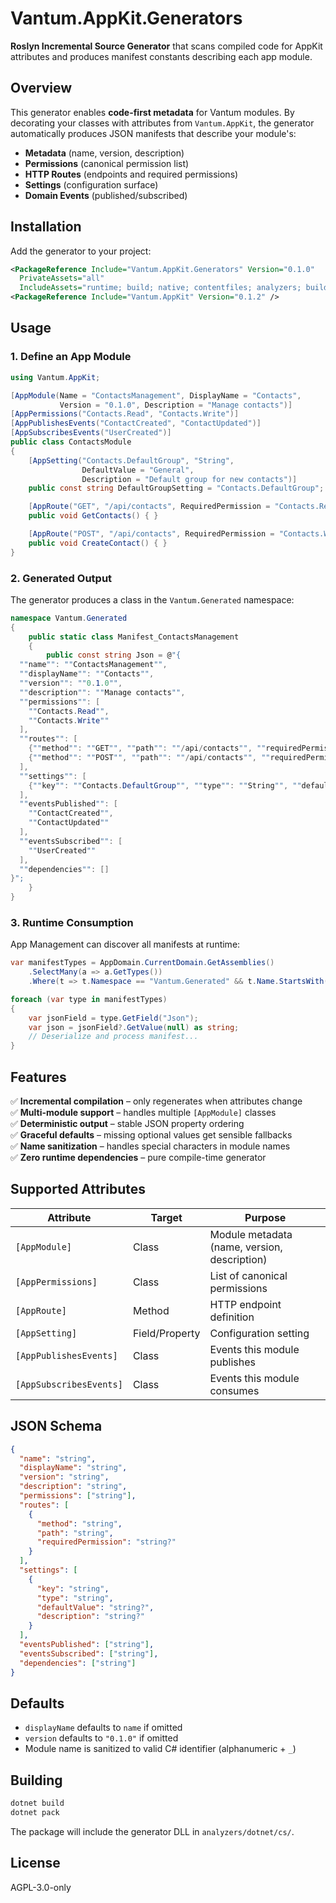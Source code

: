 # Vantum.AppKit.Generators

**Roslyn Incremental Source Generator** that scans compiled code for AppKit attributes and produces manifest constants describing each app module.

## Overview

This generator enables **code-first metadata** for Vantum modules. By decorating your classes with attributes from `Vantum.AppKit`, the generator automatically produces JSON manifests that describe your module's:

- **Metadata** (name, version, description)
- **Permissions** (canonical permission list)
- **HTTP Routes** (endpoints and required permissions)
- **Settings** (configuration surface)
- **Domain Events** (published/subscribed)

## Installation

Add the generator to your project:

```xml
<PackageReference Include="Vantum.AppKit.Generators" Version="0.1.0"
  PrivateAssets="all"
  IncludeAssets="runtime; build; native; contentfiles; analyzers; buildtransitive" />
<PackageReference Include="Vantum.AppKit" Version="0.1.2" />
```

## Usage

### 1. Define an App Module

```csharp
using Vantum.AppKit;

[AppModule(Name = "ContactsManagement", DisplayName = "Contacts",
           Version = "0.1.0", Description = "Manage contacts")]
[AppPermissions("Contacts.Read", "Contacts.Write")]
[AppPublishesEvents("ContactCreated", "ContactUpdated")]
[AppSubscribesEvents("UserCreated")]
public class ContactsModule
{
    [AppSetting("Contacts.DefaultGroup", "String",
                DefaultValue = "General",
                Description = "Default group for new contacts")]
    public const string DefaultGroupSetting = "Contacts.DefaultGroup";

    [AppRoute("GET", "/api/contacts", RequiredPermission = "Contacts.Read")]
    public void GetContacts() { }

    [AppRoute("POST", "/api/contacts", RequiredPermission = "Contacts.Write")]
    public void CreateContact() { }
}
```

### 2. Generated Output

The generator produces a class in the `Vantum.Generated` namespace:

```csharp
namespace Vantum.Generated
{
    public static class Manifest_ContactsManagement
    {
        public const string Json = @"{
  ""name"": ""ContactsManagement"",
  ""displayName"": ""Contacts"",
  ""version"": ""0.1.0"",
  ""description"": ""Manage contacts"",
  ""permissions"": [
    ""Contacts.Read"",
    ""Contacts.Write""
  ],
  ""routes"": [
    {""method"": ""GET"", ""path"": ""/api/contacts"", ""requiredPermission"": ""Contacts.Read""},
    {""method"": ""POST"", ""path"": ""/api/contacts"", ""requiredPermission"": ""Contacts.Write""}
  ],
  ""settings"": [
    {""key"": ""Contacts.DefaultGroup"", ""type"": ""String"", ""defaultValue"": ""General"", ""description"": ""Default group for new contacts""}
  ],
  ""eventsPublished"": [
    ""ContactCreated"",
    ""ContactUpdated""
  ],
  ""eventsSubscribed"": [
    ""UserCreated""
  ],
  ""dependencies"": []
}";
    }
}
```

### 3. Runtime Consumption

App Management can discover all manifests at runtime:

```csharp
var manifestTypes = AppDomain.CurrentDomain.GetAssemblies()
    .SelectMany(a => a.GetTypes())
    .Where(t => t.Namespace == "Vantum.Generated" && t.Name.StartsWith("Manifest_"));

foreach (var type in manifestTypes)
{
    var jsonField = type.GetField("Json");
    var json = jsonField?.GetValue(null) as string;
    // Deserialize and process manifest...
}
```

## Features

✅ **Incremental compilation** – only regenerates when attributes change  
✅ **Multi-module support** – handles multiple `[AppModule]` classes  
✅ **Deterministic output** – stable JSON property ordering  
✅ **Graceful defaults** – missing optional values get sensible fallbacks  
✅ **Name sanitization** – handles special characters in module names  
✅ **Zero runtime dependencies** – pure compile-time generator

## Supported Attributes

| Attribute               | Target         | Purpose                                      |
| ----------------------- | -------------- | -------------------------------------------- |
| `[AppModule]`           | Class          | Module metadata (name, version, description) |
| `[AppPermissions]`      | Class          | List of canonical permissions                |
| `[AppRoute]`            | Method         | HTTP endpoint definition                     |
| `[AppSetting]`          | Field/Property | Configuration setting                        |
| `[AppPublishesEvents]`  | Class          | Events this module publishes                 |
| `[AppSubscribesEvents]` | Class          | Events this module consumes                  |

## JSON Schema

```json
{
  "name": "string",
  "displayName": "string",
  "version": "string",
  "description": "string",
  "permissions": ["string"],
  "routes": [
    {
      "method": "string",
      "path": "string",
      "requiredPermission": "string?"
    }
  ],
  "settings": [
    {
      "key": "string",
      "type": "string",
      "defaultValue": "string?",
      "description": "string?"
    }
  ],
  "eventsPublished": ["string"],
  "eventsSubscribed": ["string"],
  "dependencies": ["string"]
}
```

## Defaults

- `displayName` defaults to `name` if omitted
- `version` defaults to `"0.1.0"` if omitted
- Module name is sanitized to valid C# identifier (alphanumeric + `_`)

## Building

```powershell
dotnet build
dotnet pack
```

The package will include the generator DLL in `analyzers/dotnet/cs/`.

## License

AGPL-3.0-only
